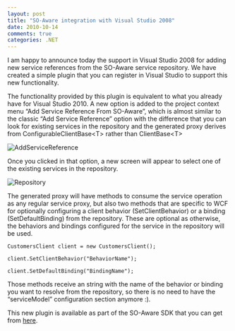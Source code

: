 ```yaml
---
layout: post
title: "SO-Aware integration with Visual Studio 2008"
date: 2010-10-14
comments: true
categories: .NET
---
```


I am happy to announce today the support in Visual Studio 2008 for
adding new service references from the SO-Aware service repository. We
have created a simple plugin that you can register in Visual Studio to
support this new functionality.

The functionality provided by this plugin is equivalent to what you
already have for Visual Studio 2010. A new option is added to the
project context menu “Add Service Reference From SO-Aware”, which is
almost similar to the classic “Add Service Reference” option with the
difference that you can look for existing services in the repository and
the generated proxy derives from ConfigurableClientBase\<T\> rather than
ClientBase\<T\>

![AddServiceReference](http://weblogs.asp.net/blogs/cibrax/AddServiceReference_0B890770.png "AddServiceReference")

Once you clicked in that option, a new screen will appear to select one
of the existing services in the repository.

![Repository](http://weblogs.asp.net/blogs/cibrax/Repository_0F46AC40.png "Repository")

The generated proxy will have methods to consume the service operation
as any regular service proxy, but also two methods that are specific to
WCF for optionally configuring a client behavior (SetClientBehavior) or
a binding (SetDefaultBinding) from the repository. These are optional as
otherwise, the behaviors and bindings configured for the service in the
repository will be used.

~~~~ {style="border-bottom-style: none; text-align: left; padding-bottom: 0px; line-height: 12pt; border-right-style: none; background-color: white; margin: 0em; padding-left: 0px; width: 100%; padding-right: 0px; font-family: 'Courier New', courier, monospace; direction: ltr; border-top-style: none; color: black; font-size: 8pt; border-left-style: none; overflow: visible; padding-top: 0px"}
CustomersClient client = new CustomersClient();
~~~~

~~~~ {style="border-bottom-style: none; text-align: left; padding-bottom: 0px; line-height: 12pt; border-right-style: none; background-color: #f4f4f4; margin: 0em; padding-left: 0px; width: 100%; padding-right: 0px; font-family: 'Courier New', courier, monospace; direction: ltr; border-top-style: none; color: black; font-size: 8pt; border-left-style: none; overflow: visible; padding-top: 0px"}
client.SetClientBehavior("BehaviorName");
~~~~

~~~~ {style="border-bottom-style: none; text-align: left; padding-bottom: 0px; line-height: 12pt; border-right-style: none; background-color: white; margin: 0em; padding-left: 0px; width: 100%; padding-right: 0px; font-family: 'Courier New', courier, monospace; direction: ltr; border-top-style: none; color: black; font-size: 8pt; border-left-style: none; overflow: visible; padding-top: 0px"}
client.SetDefaultBinding("BindingName");
~~~~

Those methods receive an string with the name of the behavior or binding
you want to resolve from the repository, so there is no need to have the
“serviceModel” configuration section anymore :).

This new plugin is available as part of the SO-Aware SDK that you can
get from
[here](http://www.tellagostudios.com/resources/so-aware-sdk-samples-and-utilities).

